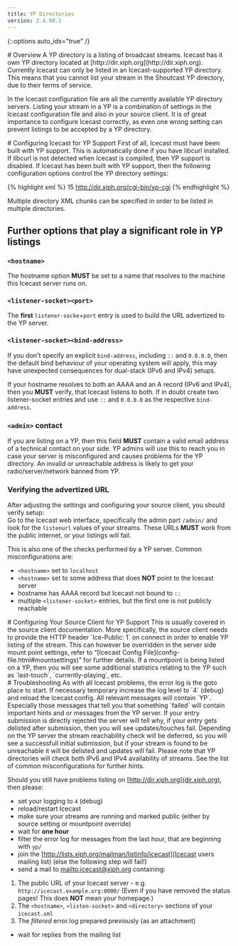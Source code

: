 ```yaml
---
title: YP Directories
version: 2.4.99.1
---
```


{::options auto_ids="true" /}

<div class="article" markdown="1">
# Overview
A YP directory is a listing of broadcast streams. Icecast has it own YP directory located at
[http://dir.xiph.org](http://dir.xiph.org). Currently Icecast can only be listed in an Icecast-supported YP directory.  
This means that you cannot list your stream in the Shoutcast YP directory, due to their terms of service.

In the Icecast configuration file are all the currently available YP directory servers. Listing your stream in a YP is
a combination of settings in the Icecast configuration file and also in your source client. It is of great importance
to configure Icecast correctly, as even one wrong setting can prevent listings to be accepted by a YP directory.

</div>

<div class="article" markdown="1">
# Configuring Icecast for YP Support
First of all, Icecast must have been built with YP support. This is automatically done if you have libcurl installed.
If libcurl is not detected when Icecast is compiled, then YP support is disabled.  
If Icecast has been built with YP support, then the following configuration options control the YP directory settings:

{% highlight xml %}
<directory>
    <yp-url-timeout>15</yp-url-timeout>
    <yp-url>http://dir.xiph.org/cgi-bin/yp-cgi</yp-url>
</directory>
{% endhighlight %}

Multiple directory XML chunks can be specified in order to be listed in multiple directories.

## Further options that play a significant role in YP listings

### `<hostname>`
The hostname option **MUST** be set to a name that resolves to the machine this Icecast server runs on.

### `<listener-socket><port>`
The **first** `listener-socke`+`port` entry is used to build the URL advertized to the YP server.

### `<listener-socket><bind-address>`
If you don't specify an explicit `bind-address`, including `::` and `0.0.0.0`, then the default
bind behaviour of your operating system will apply, this may have unexpected consequences for dual-stack
(IPv6 and IPv4) setups.

If your hostname resolves to both an AAAA and an A record (IPv6 and IPv4), then you **MUST** verify,
that Icecast listens to both. If in doubt create two listener-socket entries and use `::` and `0.0.0.0`
as the respective `bind-address`.

### `<admin>` contact
If you are listing on a YP, then this field **MUST** contain a valid email address of a technical contact
on your side. YP admins will use this to reach you in case your server is misconfigured and causes problems
for the YP directory. An invalid or unreachable address is likely to get your radio/server/network banned from YP.

### Verifying the advertized URL

After adjusting the settings and configuring your source client, you should verify setup:   
Go to the Icecast web interface, specifically the admin part `/admin/` and look for the `listenurl` values 
of your streams. These URLs **MUST** work from the public internet, or your listings will fail.

This is also one of the checks performed by a YP server. Common misconfigurations are:  
 * `<hostname>` set to `localhost`
 * `<hostname>` set to some address that does **NOT** point to the Icecast server
 * hostname has AAAA record but Icecast not bound to `::`
 * multiple `<listener-socket>` entries, but the first one is not publicly reachable

</div>

<div class="article" markdown="1">
# Configuring Your Source Client for YP Support
This is usually covered in the source client documentation. More specifically, the source client needs to provide
the HTTP header `Ice-Public: 1` on connect in order to enable YP listing of the stream.  
This can however be overridden in the server side mount point settings, refer to “[Icecast Config File](config-file.html#mountsettings)”
for further details.  
If a mountpoint is being listed on a YP, then you will see some additional statistics relating to the YP such as
`last-touch`, `currently-playing`, etc.

</div>

<div class="article" markdown="1">
# Troubleshooting
As with all Icecast problems, the error log is the goto place to start. If necessary temporary increase the log level to 
`4` (debug) and reload the Icecast config. All relevant messages will contain `YP`. Especially those messages that tell
you that something `failed` will contain important hints and or messages from the YP server. If your entry submission
is directly rejected the server will tell why, if your entry gets delisted after submission, then you will see 
updates/touches fail. Depending on the YP server the stream reachability check will be deferred, so you will see
a successfull initial submission, but if your stream is found to be unreachable it will be delisted and updates will fail.
Please note that YP directories will check both IPv6 and IPv4 availability of streams. See the list of common misconfigurations
for further hints.

Should you still have problems listing on [http://dir.xiph.org](dir.xiph.org), then please:
* set your logging to `4` (debug)
* reload/restart Icecast
* make sure your streams are running and marked public (either by source setting or mountpoint override)
* wait for **one hour**
* filter the error log for messages from the last hour, that are beginning with `yp/`
* join the [http://lists.xiph.org/mailman/listinfo/icecast](Icecast users mailing list) (else the following step will fail!)
* send a mail to [mailto:icecast@xiph.org](icecast@xiph.org) containing:
 1. The public URL of your Icecast server - e.g. `http://icecast.example.org:8000/` (Even if you have removed the status pages! This does **NOT** mean your homepage.)
 2. The `<hostname>`, `<listen-socket>` and `<directory>` sections of your `icecast.xml`
 3. The *filtered* error.log prepared previously (as an attachment)
* wait for replies from the mailing list

</div>



